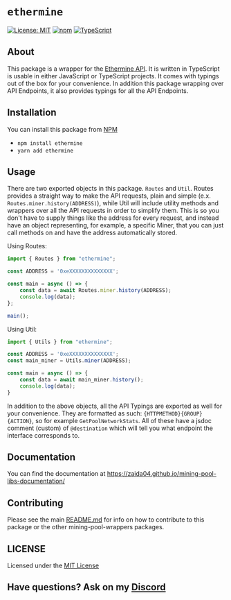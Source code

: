# `ethermine`  

[![License: MIT](https://img.shields.io/badge/License-MIT-yellow.svg)](https://opensource.org/licenses/MIT) [![npm](https://img.shields.io/npm/v/ethermine?color=crimson&logo=npm)](https://www.npmjs.com/package/ethermine) [![TypeScript](https://github.com/zaida04/mining-pool-wrappers/actions/workflows/quality.yml/badge.svg)](https://github.com/zaida04/mining-pool-wrappers/actions/workflows/quality.yml)

## About
This package is a wrapper for the [Ethermine API](https://ethermine.org/api/worker). It is written in TypeScript is usable in either JavaScript or TypeScript projects. It comes with typings out of the box for your convenience. In addition this package wrapping over API Endpoints, it also provides typings for all the API Endpoints. 

## Installation
You can install this package from [NPM](https://www.npmjs.com/package/ethermine)

- `npm install ethermine`  
- `yarn add ethermine`

## Usage
There are two exported objects in this package. `Routes` and `Util`. Routes provides a straight way to make the API requests, plain and simple (e.x. `Routes.miner.history(ADDRESS)`), while Util will include utility methods and wrappers over all the API requests in order to simplify them. This is so you don't have to supply things like the address for every request, and instead have an object representing, for example, a specific Miner, that you can just call methods on and have the address automatically stored.

Using Routes:

```ts
import { Routes } from "ethermine";

const ADDRESS = '0xeXXXXXXXXXXXXXX';

const main = async () => {
    const data = await Routes.miner.history(ADDRESS);
    console.log(data);
};

main();

```

Using Util:
```ts
import { Utils } from "ethermine";

const ADDRESS = '0xeXXXXXXXXXXXXXX';
const main_miner = Utils.miner(ADDRESS);

const main = async () => {
    const data = await main_miner.history();
    console.log(data);
}
```

In addition to the above objects, all the API Typings are exported as well for your convenience. They are formatted as such: `{HTTPMETHOD}{GROUP}{ACTION}`, so for example `GetPoolNetworkStats`. All of these have a jsdoc comment (custom) of `@destination` which will tell you what endpoint the interface corresponds to.

## Documentation
You can find the documentation at https://zaida04.github.io/mining-pool-libs-documentation/

## Contributing
Please see the main [README.md](https://github.com/zaida04/mining-pool-wrappers) for info on how to contribute to this package or the other mining-pool-wrappers packages.

## LICENSE
Licensed under the [MIT License](https://github.com/zaida04/mining-pool-wrappers/blob/master/LICENSE)

## Have questions? Ask on my [Discord](https://discord.gg/jf66UUN)